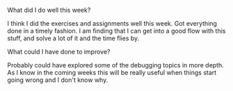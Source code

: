 What did I do well this week?

  I think I did the exercises and assignments well this week. Got everything done in a timely fashion. I am finding that I can get into a good flow with this stuff, and solve a lot of it and the time flies by.

What could I have done to improve?

  Probably could have explored some of the debugging topics in more depth. As I know in the coming weeks this will be really useful when things start going wrong and I don't know why.
